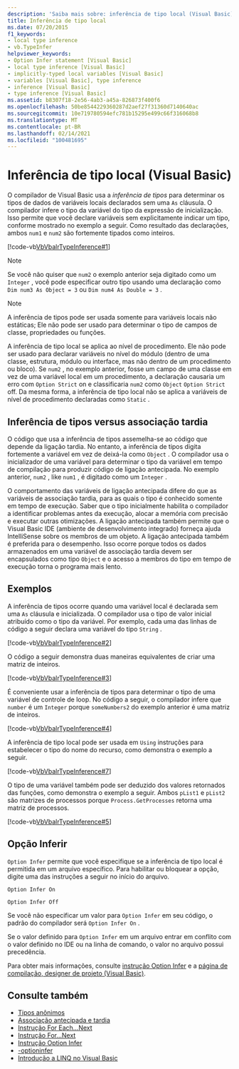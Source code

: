 ```yaml
---
description: 'Saiba mais sobre: inferência de tipo local (Visual Basic)'
title: Inferência de tipo local
ms.date: 07/20/2015
f1_keywords:
- local type inference
- vb.TypeInfer
helpviewer_keywords:
- Option Infer statement [Visual Basic]
- local type inference [Visual Basic]
- implicitly-typed local variables [Visual Basic]
- variables [Visual Basic], type inference
- inference [Visual Basic]
- type inference [Visual Basic]
ms.assetid: b8307f18-2e56-4ab3-a45a-826873f400f6
ms.openlocfilehash: 50be8544229360287d2aef27f31360d7140640ac
ms.sourcegitcommit: 10e719780594efc781b15295e499c66f316068b8
ms.translationtype: MT
ms.contentlocale: pt-BR
ms.lasthandoff: 02/14/2021
ms.locfileid: "100481695"
---
```

# <a name="local-type-inference-visual-basic"></a>Inferência de tipo local (Visual Basic)

O compilador de Visual Basic usa a *inferência de tipos* para determinar os tipos de dados de variáveis locais declarados sem uma `As` cláusula. O compilador infere o tipo da variável do tipo da expressão de inicialização. Isso permite que você declare variáveis sem explicitamente indicar um tipo, conforme mostrado no exemplo a seguir. Como resultado das declarações, ambos `num1` e `num2` são fortemente tipados como inteiros.

[!code-vb[VbVbalrTypeInference#1](~/samples/snippets/visualbasic/VS_Snippets_VBCSharp/VbVbalrTypeInference/VB/Class1.vb#1)]

> [!NOTE]
> Se você não quiser que `num2` o exemplo anterior seja digitado como um `Integer` , você pode especificar outro tipo usando uma declaração como `Dim num3 As Object = 3` ou `Dim num4 As Double = 3` .

> [!NOTE]
> A inferência de tipos pode ser usada somente para variáveis locais não estáticas; Ele não pode ser usado para determinar o tipo de campos de classe, propriedades ou funções.

A inferência de tipo local se aplica ao nível de procedimento. Ele não pode ser usado para declarar variáveis no nível do módulo (dentro de uma classe, estrutura, módulo ou interface, mas não dentro de um procedimento ou bloco). Se `num2` , no exemplo anterior, fosse um campo de uma classe em vez de uma variável local em um procedimento, a declaração causaria um erro com `Option Strict` on e classificaria `num2` como `Object` `Option Strict` off. Da mesma forma, a inferência de tipo local não se aplica a variáveis de nível de procedimento declaradas como `Static` .

## <a name="type-inference-vs-late-binding"></a>Inferência de tipos versus associação tardia

O código que usa a inferência de tipos assemelha-se ao código que depende da ligação tardia. No entanto, a inferência de tipos digita fortemente a variável em vez de deixá-la como `Object` . O compilador usa o inicializador de uma variável para determinar o tipo da variável em tempo de compilação para produzir código de ligação antecipada. No exemplo anterior, `num2` , like `num1` , é digitado como um `Integer` .

O comportamento das variáveis de ligação antecipada difere do que as variáveis de associação tardia, para as quais o tipo é conhecido somente em tempo de execução. Saber que o tipo inicialmente habilita o compilador a identificar problemas antes da execução, alocar a memória com precisão e executar outras otimizações. A ligação antecipada também permite que o Visual Basic IDE (ambiente de desenvolvimento integrado) forneça ajuda IntelliSense sobre os membros de um objeto. A ligação antecipada também é preferida para o desempenho. Isso ocorre porque todos os dados armazenados em uma variável de associação tardia devem ser encapsulados como tipo `Object` e o acesso a membros do tipo em tempo de execução torna o programa mais lento.

## <a name="examples"></a>Exemplos

A inferência de tipos ocorre quando uma variável local é declarada sem uma `As` cláusula e inicializada. O compilador usa o tipo de valor inicial atribuído como o tipo da variável. Por exemplo, cada uma das linhas de código a seguir declara uma variável do tipo `String` .

[!code-vb[VbVbalrTypeInference#2](~/samples/snippets/visualbasic/VS_Snippets_VBCSharp/VbVbalrTypeInference/VB/Class1.vb#2)]

O código a seguir demonstra duas maneiras equivalentes de criar uma matriz de inteiros.

[!code-vb[VbVbalrTypeInference#3](~/samples/snippets/visualbasic/VS_Snippets_VBCSharp/VbVbalrTypeInference/VB/Class1.vb#3)]

É conveniente usar a inferência de tipos para determinar o tipo de uma variável de controle de loop. No código a seguir, o compilador infere que `number` é um `Integer` porque `someNumbers2` do exemplo anterior é uma matriz de inteiros.

[!code-vb[VbVbalrTypeInference#4](~/samples/snippets/visualbasic/VS_Snippets_VBCSharp/VbVbalrTypeInference/VB/Class1.vb#4)]

A inferência de tipo local pode ser usada em `Using` instruções para estabelecer o tipo do nome do recurso, como demonstra o exemplo a seguir.

[!code-vb[VbVbalrTypeInference#7](~/samples/snippets/visualbasic/VS_Snippets_VBCSharp/VbVbalrTypeInference/VB/Class1.vb#7)]

O tipo de uma variável também pode ser deduzido dos valores retornados das funções, como demonstra o exemplo a seguir. Ambos `pList1` e `pList2` são matrizes de processos porque `Process.GetProcesses` retorna uma matriz de processos.

[!code-vb[VbVbalrTypeInference#5](~/samples/snippets/visualbasic/VS_Snippets_VBCSharp/VbVbalrTypeInference/VB/Class1.vb#5)]

## <a name="option-infer"></a>Opção Inferir

`Option Infer` permite que você especifique se a inferência de tipo local é permitida em um arquivo específico. Para habilitar ou bloquear a opção, digite uma das instruções a seguir no início do arquivo.

`Option Infer On`

`Option Infer Off`

Se você não especificar um valor para `Option Infer` em seu código, o padrão do compilador será `Option Infer On` .

Se o valor definido para `Option Infer` em um arquivo entrar em conflito com o valor definido no IDE ou na linha de comando, o valor no arquivo possui precedência.

Para obter mais informações, consulte [instrução Option Infer](../../../language-reference/statements/option-infer-statement.md) e a [página de compilação, designer de projeto (Visual Basic)](/visualstudio/ide/reference/compile-page-project-designer-visual-basic).

## <a name="see-also"></a>Consulte também

- [Tipos anônimos](../objects-and-classes/anonymous-types.md)
- [Associação antecipada e tardia](../early-late-binding/index.md)
- [Instrução For Each...Next](../../../language-reference/statements/for-each-next-statement.md)
- [Instrução For...Next](../../../language-reference/statements/for-next-statement.md)
- [Instrução Option Infer](../../../language-reference/statements/option-infer-statement.md)
- [-optioninfer](../../../reference/command-line-compiler/optioninfer.md)
- [Introdução a LINQ no Visual Basic](../linq/introduction-to-linq.md)
